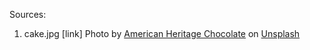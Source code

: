 Sources:

1. cake.jpg [link] Photo by [American Heritage Chocolate](https://unsplash.com/@americanheritagechocolate?utm_source=unsplash&utm_medium=referral&utm_content=creditCopyText) on [Unsplash](https://unsplash.com/s/photos/cake?utm_source=unsplash&utm_medium=referral&utm_content=creditCopyText)
